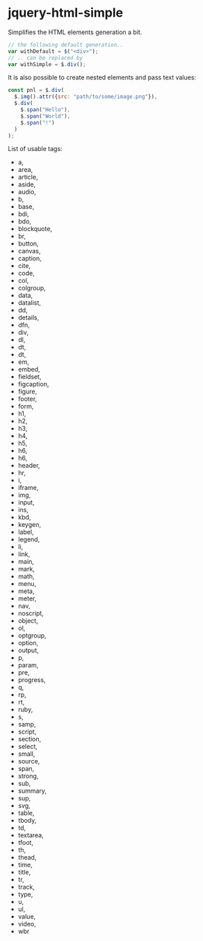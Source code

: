 # jquery-html-simple
Simplifies the HTML elements generation a bit.
```javascript
// the following default generation..
var withDefault = $("<div>");
// .. can be replaced by
var withSimple = $.div();
```

It is also possible to create nested elements and pass text values:
```javascript
const pnl = $.div(
  $.img().attr({src: "path/to/some/image.png"}),
  $.div(
    $.span("Hello"),
    $.span("World"),
    $.span("!")
  )
);
```

List of usable tags:
* a,
* area,
* article,
* aside,
* audio,
* b,
* base,
* bdi,
* bdo,
* blockquote,
* br,
* button,
* canvas,
* caption,
* cite,
* code,
* col,
* colgroup,
* data,
* datalist,
* dd,
* details,
* dfn,
* div,
* dl,
* dt,
* dt,
* em,
* embed,
* fieldset,
* figcaption,
* figure,
* footer,
* form,
* h1,
* h2,
* h3,
* h4,
* h5,
* h6,
* h6,
* header,
* hr,
* i,
* iframe,
* img,
* input,
* ins,
* kbd,
* keygen,
* label,
* legend,
* li,
* link,
* main,
* mark,
* math,
* menu,
* meta,
* meter,
* nav,
* noscript,
* object,
* ol,
* optgroup,
* option,
* output,
* p,
* param,
* pre,
* progress,
* q,
* rp,
* rt,
* ruby,
* s,
* samp,
* script,
* section,
* select,
* small,
* source,
* span,
* strong,
* sub,
* summary,
* sup,
* svg,
* table,
* tbody,
* td,
* textarea,
* tfoot,
* th,
* thead,
* time,
* title,
* tr,
* track,
* type,
* u,
* ul,
* value,
* video,
* wbr